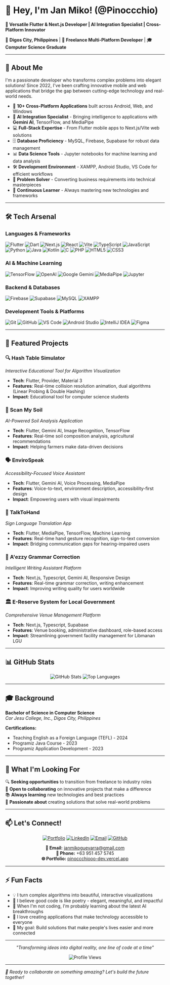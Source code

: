 # 👋 Hey, I'm Jan Miko! (@Pinoccchio) 

**🚀 Versatile Flutter & Next.js Developer | AI Integration Specialist | Cross-Platform Innovator**

📍 **Digos City, Philippines** | 💼 **Freelance Multi-Platform Developer** | 🎓 **Computer Science Graduate**

---

## 🌟 About Me

I'm a passionate developer who transforms complex problems into elegant solutions! Since 2022, I've been crafting innovative mobile and web applications that bridge the gap between cutting-edge technology and real-world needs.

- 🔮 **10+ Cross-Platform Applications** built across Android, Web, and Windows
- 🤖 **AI Integration Specialist** - Bringing intelligence to applications with **Gemini AI**, TensorFlow, and MediaPipe
- 💻 **Full-Stack Expertise** - From Flutter mobile apps to Next.js/Vite web solutions
- 🗄️ **Database Proficiency** - MySQL, Firebase, Supabase for robust data management
- 📊 **Data Science Tools** - Jupyter notebooks for machine learning and data analysis
- 🛠️ **Development Environment** - XAMPP, Android Studio, VS Code for efficient workflows
- 🎯 **Problem Solver** - Converting business requirements into technical masterpieces
- 🌱 **Continuous Learner** - Always mastering new technologies and frameworks

---

## 🛠️ Tech Arsenal

### **Languages & Frameworks**
![Flutter](https://img.shields.io/badge/Flutter-02569B?style=for-the-badge&logo=flutter&logoColor=white)
![Dart](https://img.shields.io/badge/Dart-0175C2?style=for-the-badge&logo=dart&logoColor=white)
![Next.js](https://img.shields.io/badge/Next.js-000000?style=for-the-badge&logo=next.js&logoColor=white)
![React](https://img.shields.io/badge/React-20232A?style=for-the-badge&logo=react&logoColor=61DAFB)
![Vite](https://img.shields.io/badge/Vite-646CFF?style=for-the-badge&logo=vite&logoColor=white)
![TypeScript](https://img.shields.io/badge/TypeScript-007ACC?style=for-the-badge&logo=typescript&logoColor=white)
![JavaScript](https://img.shields.io/badge/JavaScript-F7DF1E?style=for-the-badge&logo=javascript&logoColor=black)
![Python](https://img.shields.io/badge/Python-3776AB?style=for-the-badge&logo=python&logoColor=white)
![Java](https://img.shields.io/badge/Java-ED8B00?style=for-the-badge&logo=java&logoColor=white)
![Kotlin](https://img.shields.io/badge/Kotlin-0095D5?style=for-the-badge&logo=kotlin&logoColor=white)
![C](https://img.shields.io/badge/C-00599C?style=for-the-badge&logo=c&logoColor=white)
![PHP](https://img.shields.io/badge/PHP-777BB4?style=for-the-badge&logo=php&logoColor=white)
![HTML5](https://img.shields.io/badge/HTML5-E34F26?style=for-the-badge&logo=html5&logoColor=white)
![CSS3](https://img.shields.io/badge/CSS3-1572B6?style=for-the-badge&logo=css3&logoColor=white)

### **AI & Machine Learning**
![TensorFlow](https://img.shields.io/badge/TensorFlow-FF6F00?style=for-the-badge&logo=tensorflow&logoColor=white)
![OpenAI](https://img.shields.io/badge/OpenAI-412991?style=for-the-badge&logo=openai&logoColor=white)
![Google Gemini](https://img.shields.io/badge/Google%20Gemini-8E75B2?style=for-the-badge&logo=google&logoColor=white)
![MediaPipe](https://img.shields.io/badge/MediaPipe-0F9D58?style=for-the-badge&logo=google&logoColor=white)
![Jupyter](https://img.shields.io/badge/Jupyter-F37626?style=for-the-badge&logo=jupyter&logoColor=white)

### **Backend & Databases**
![Firebase](https://img.shields.io/badge/Firebase-FFCA28?style=for-the-badge&logo=firebase&logoColor=black)
![Supabase](https://img.shields.io/badge/Supabase-3ECF8E?style=for-the-badge&logo=supabase&logoColor=white)
![MySQL](https://img.shields.io/badge/MySQL-4479A1?style=for-the-badge&logo=mysql&logoColor=white)
![XAMPP](https://img.shields.io/badge/XAMPP-FB7A24?style=for-the-badge&logo=xampp&logoColor=white)

### **Development Tools & Platforms**
![Git](https://img.shields.io/badge/Git-F05032?style=for-the-badge&logo=git&logoColor=white)
![GitHub](https://img.shields.io/badge/GitHub-100000?style=for-the-badge&logo=github&logoColor=white)
![VS Code](https://img.shields.io/badge/VS%20Code-007ACC?style=for-the-badge&logo=visual-studio-code&logoColor=white)
![Android Studio](https://img.shields.io/badge/Android%20Studio-3DDC84?style=for-the-badge&logo=android-studio&logoColor=white)
![IntelliJ IDEA](https://img.shields.io/badge/IntelliJ%20IDEA-000000?style=for-the-badge&logo=intellij-idea&logoColor=white)
![Figma](https://img.shields.io/badge/Figma-F24E1E?style=for-the-badge&logo=figma&logoColor=white)

---

## 🎯 Featured Projects

### 🔍 **Hash Table Simulator** 
*Interactive Educational Tool for Algorithm Visualization*
- **Tech**: Flutter, Provider, Material 3
- **Features**: Real-time collision resolution animation, dual algorithms (Linear Probing & Double Hashing)
- **Impact**: Educational tool for computer science students

### 🌱 **Scan My Soil**
*AI-Powered Soil Analysis Application*
- **Tech**: Flutter, Gemini AI, Image Recognition, TensorFlow
- **Features**: Real-time soil composition analysis, agricultural recommendations
- **Impact**: Helping farmers make data-driven decisions

### 🗣️ **EnviroSpeak** 
*Accessibility-Focused Voice Assistant*
- **Tech**: Flutter, Gemini AI, Voice Processing, MediaPipe
- **Features**: Voice-to-text, environment description, accessibility-first design
- **Impact**: Empowering users with visual impairments

### 🤝 **TalkToHand**
*Sign Language Translation App*
- **Tech**: Flutter, MediaPipe, TensorFlow, Machine Learning
- **Features**: Real-time hand gesture recognition, sign-to-text conversion
- **Impact**: Bridging communication gaps for hearing-impaired users

### 📝 **A'ezzy Grammar Correction**
*Intelligent Writing Assistant Platform*
- **Tech**: Next.js, Typescript, Gemini AI, Responsive Design
- **Features**: Real-time grammar correction, writing enhancement
- **Impact**: Improving writing quality for users worldwide

### 🏛️ **E-Reserve System for Local Government**
*Comprehensive Venue Management Platform*
- **Tech**: Next.js, Typescript, Supabase
- **Features**: Venue booking, administrative dashboard, role-based access
- **Impact**: Streamlining government facility management for Libmanan LGU

---

## 📊 GitHub Stats

<div align="center">
  <img src="https://github-readme-stats.vercel.app/api?username=Pinoccchio&show_icons=true&theme=tokyonight&hide_border=true" alt="GitHub Stats" />
  <img src="https://github-readme-stats.vercel.app/api/top-langs/?username=Pinoccchio&layout=compact&theme=tokyonight&hide_border=true" alt="Top Languages" />
</div>

---

## 🎓 Background

**Bachelor of Science in Computer Science**  
*Cor Jesu College, Inc., Digos City, Philippines*

**Certifications:**
- Teaching English as a Foreign Language (TEFL) - 2024
- Programiz Java Course - 2023
- Programiz Application Development - 2023

---

## 💼 What I'm Looking For

🔍 **Seeking opportunities** to transition from freelance to industry roles  
🤝 **Open to collaborating** on innovative projects that make a difference  
📚 **Always learning** new technologies and best practices  
🌟 **Passionate about** creating solutions that solve real-world problems  

---

## 📫 Let's Connect!

<div align="center">

[![Portfolio](https://img.shields.io/badge/Portfolio-FF5722?style=for-the-badge&logo=todoist&logoColor=white)](https://pinoccchiooo-dev.vercel.app/)
[![LinkedIn](https://img.shields.io/badge/LinkedIn-0077B5?style=for-the-badge&logo=linkedin&logoColor=white)](https://www.linkedin.com/in/jan-miko-guevarra-894088294)
[![Email](https://img.shields.io/badge/Email-D14836?style=for-the-badge&logo=gmail&logoColor=white)](mailto:janmikoguevarra@gmail.com)
[![GitHub](https://img.shields.io/badge/GitHub-100000?style=for-the-badge&logo=github&logoColor=white)](https://github.com/Pinoccchio)

**📧 Email:** janmikoguevarra@gmail.com  
**📱 Phone:** +63 951 457 5745  
**🌐 Portfolio:** [pinoccchiooo-dev.vercel.app](https://pinoccchiooo-dev.vercel.app)

</div>

---

## ⚡ Fun Facts

- 💡 I turn complex algorithms into beautiful, interactive visualizations
- 🎨 I believe good code is like poetry - elegant, meaningful, and impactful  
- 🚀 When I'm not coding, I'm probably learning about the latest AI breakthroughs
- 🌟 I love creating applications that make technology accessible to everyone
- 🎯 My goal: Build solutions that make people's lives easier and more connected

---

<div align="center">
  <i>"Transforming ideas into digital reality, one line of code at a time"</i>
  
  ![Profile Views](https://komarev.com/ghpvc/?username=Pinoccchio&color=blueviolet&style=for-the-badge)
</div>

---

*💞️ Ready to collaborate on something amazing? Let's build the future together!*

